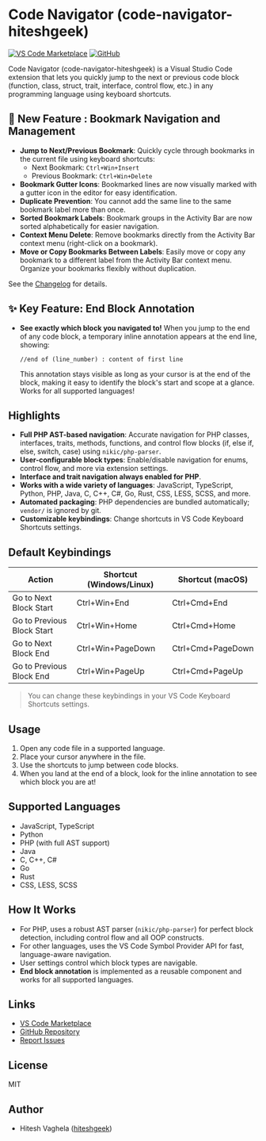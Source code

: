 # Code Navigator (code-navigator-hiteshgeek)

[![VS Code Marketplace](https://img.shields.io/visual-studio-marketplace/v/hiteshgeek.code-navigator-hiteshgeek?label=VS%20Code%20Marketplace)](https://marketplace.visualstudio.com/items?itemName=hiteshgeek.code-navigator-hiteshgeek)
[![GitHub](https://img.shields.io/github/stars/hiteshgeek/code_navigator?style=social)](https://github.com/hiteshgeek/code_navigator)

Code Navigator (code-navigator-hiteshgeek) is a Visual Studio Code extension that lets you quickly jump to the next or previous code block (function, class, struct, trait, interface, control flow, etc.) in any programming language using keyboard shortcuts.

## 🚩 New Feature : Bookmark Navigation and Management

- **Jump to Next/Previous Bookmark**: Quickly cycle through bookmarks in the current file using keyboard shortcuts:
  - Next Bookmark: `Ctrl+Win+Insert`
  - Previous Bookmark: `Ctrl+Win+Delete`
- **Bookmark Gutter Icons**: Bookmarked lines are now visually marked with a gutter icon in the editor for easy identification.
- **Duplicate Prevention**: You cannot add the same line to the same bookmark label more than once.
- **Sorted Bookmark Labels**: Bookmark groups in the Activity Bar are now sorted alphabetically for easier navigation.
- **Context Menu Delete**: Remove bookmarks directly from the Activity Bar context menu (right-click on a bookmark).
- **Move or Copy Bookmarks Between Labels**: Easily move or copy any bookmark to a different label from the Activity Bar context menu. Organize your bookmarks flexibly without duplication.

See the [Changelog](./CHANGELOG.md) for details.

## ✨ Key Feature: End Block Annotation

- **See exactly which block you navigated to!** When you jump to the end of any code block, a temporary inline annotation appears at the end line, showing:

  `//end of (line_number) : content of first line`

  This annotation stays visible as long as your cursor is at the end of the block, making it easy to identify the block's start and scope at a glance. Works for all supported languages!

## Highlights

- **Full PHP AST-based navigation**: Accurate navigation for PHP classes, interfaces, traits, methods, functions, and control flow blocks (if, else if, else, switch, case) using `nikic/php-parser`.
- **User-configurable block types**: Enable/disable navigation for enums, control flow, and more via extension settings.
- **Interface and trait navigation always enabled for PHP**.
- **Works with a wide variety of languages**: JavaScript, TypeScript, Python, PHP, Java, C, C++, C#, Go, Rust, CSS, LESS, SCSS, and more.
- **Automated packaging**: PHP dependencies are bundled automatically; `vendor/` is ignored by git.
- **Customizable keybindings**: Change shortcuts in VS Code Keyboard Shortcuts settings.

## Default Keybindings

| Action                     | Shortcut (Windows/Linux) | Shortcut (macOS)  |
| -------------------------- | ------------------------ | ----------------- |
| Go to Next Block Start     | Ctrl+Win+End             | Ctrl+Cmd+End      |
| Go to Previous Block Start | Ctrl+Win+Home            | Ctrl+Cmd+Home     |
| Go to Next Block End       | Ctrl+Win+PageDown        | Ctrl+Cmd+PageDown |
| Go to Previous Block End   | Ctrl+Win+PageUp          | Ctrl+Cmd+PageUp   |

> You can change these keybindings in your VS Code Keyboard Shortcuts settings.

## Usage

1. Open any code file in a supported language.
2. Place your cursor anywhere in the file.
3. Use the shortcuts to jump between code blocks.
4. When you land at the end of a block, look for the inline annotation to see which block you are at!

## Supported Languages

- JavaScript, TypeScript
- Python
- PHP (with full AST support)
- Java
- C, C++, C#
- Go
- Rust
- CSS, LESS, SCSS

## How It Works

- For PHP, uses a robust AST parser (`nikic/php-parser`) for perfect block detection, including control flow and all OOP constructs.
- For other languages, uses the VS Code Symbol Provider API for fast, language-aware navigation.
- User settings control which block types are navigable.
- **End block annotation** is implemented as a reusable component and works for all supported languages.

## Links

- [VS Code Marketplace](https://marketplace.visualstudio.com/items?itemName=hiteshgeek.code-navigator-hiteshgeek)
- [GitHub Repository](https://github.com/hiteshgeek/code_navigator)
- [Report Issues](https://github.com/hiteshgeek/code_navigator/issues)

## License

MIT

## Author

- Hitesh Vaghela ([hiteshgeek](https://github.com/hiteshgeek))
